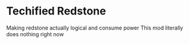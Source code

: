 # Techified Redstone

Making redstone actually logical and consume power
This mod literally does nothing right now
